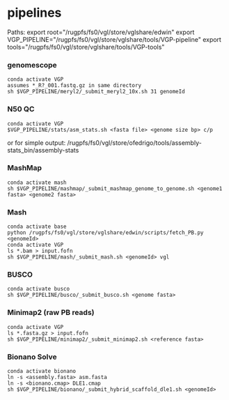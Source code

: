 # pipelines

Paths:
export root="/rugpfs/fs0/vgl/store/vglshare/edwin"
export VGP_PIPELINE="/rugpfs/fs0/vgl/store/vglshare/tools/VGP-pipeline"
export tools="/rugpfs/fs0/vgl/store/vglshare/tools/VGP-tools"

### genomescope
	conda activate VGP
	assumes *_R?_001.fastq.gz in same directory
	sh $VGP_PIPELINE/meryl2/_submit_meryl2_10x.sh 31 genomeId

### N50 QC
	conda activate VGP
	$VGP_PIPELINE/stats/asm_stats.sh <fasta file> <genome size bp> c/p
or for simple output:
	/rugpfs/fs0/vgl/store/ofedrigo/tools/assembly-stats_bin/assembly-stats <fasta file>

### MashMap
	conda activate mash
	sh $VGP_PIPELINE/mashmap/_submit_mashmap_genome_to_genome.sh <genome1 fasta> <genome2 fasta>

### Mash
	conda activate base
	python /rugpfs/fs0/vgl/store/vglshare/edwin/scripts/fetch_PB.py <genomeId>
	conda activate VGP
	ls *.bam > input.fofn
	sh $VGP_PIPELINE/mash/_submit_mash.sh <genomeId> vgl

### BUSCO
	conda activate busco
	sh $VGP_PIPELINE/busco/_submit_busco.sh <genome fasta>

### Minimap2 (raw PB reads)
	conda activate VGP
	ls *.fasta.gz > input.fofn
	sh $VGP_PIPELINE/minimap2/_submit_minimap2.sh <reference fasta>

### Bionano Solve
	conda activate bionano
	ln -s <assembly.fasta> asm.fasta
	ln -s <bionano.cmap> DLE1.cmap
	sh $VGP_PIPELINE/bionano/_submit_hybrid_scaffold_dle1.sh <genomeId>
